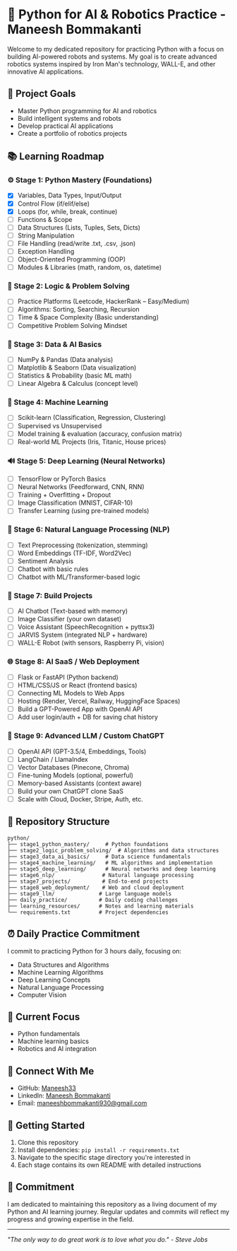 # 🤖 Python for AI & Robotics Practice - Maneesh Bommakanti

Welcome to my dedicated repository for practicing Python with a focus on building AI-powered robots and systems. My goal is to create advanced robotics systems inspired by Iron Man's technology, WALL-E, and other innovative AI applications.

## 🎯 Project Goals
- Master Python programming for AI and robotics
- Build intelligent systems and robots
- Develop practical AI applications
- Create a portfolio of robotics projects

## 📚 Learning Roadmap

### ⚙️ Stage 1: Python Mastery (Foundations)
- [x] Variables, Data Types, Input/Output
- [x] Control Flow (if/elif/else)
- [x] Loops (for, while, break, continue)
- [ ] Functions & Scope
- [ ] Data Structures (Lists, Tuples, Sets, Dicts)
- [ ] String Manipulation
- [ ] File Handling (read/write .txt, .csv, .json)
- [ ] Exception Handling
- [ ] Object-Oriented Programming (OOP)
- [ ] Modules & Libraries (math, random, os, datetime)

### 🤖 Stage 2: Logic & Problem Solving
- [ ] Practice Platforms (Leetcode, HackerRank – Easy/Medium)
- [ ] Algorithms: Sorting, Searching, Recursion
- [ ] Time & Space Complexity (Basic understanding)
- [ ] Competitive Problem Solving Mindset

### 🧠 Stage 3: Data & AI Basics
- [ ] NumPy & Pandas (Data analysis)
- [ ] Matplotlib & Seaborn (Data visualization)
- [ ] Statistics & Probability (basic ML math)
- [ ] Linear Algebra & Calculus (concept level)

### 🤖 Stage 4: Machine Learning
- [ ] Scikit-learn (Classification, Regression, Clustering)
- [ ] Supervised vs Unsupervised
- [ ] Model training & evaluation (accuracy, confusion matrix)
- [ ] Real-world ML Projects (Iris, Titanic, House prices)

### 🔊 Stage 5: Deep Learning (Neural Networks)
- [ ] TensorFlow or PyTorch Basics
- [ ] Neural Networks (Feedforward, CNN, RNN)
- [ ] Training + Overfitting + Dropout
- [ ] Image Classification (MNIST, CIFAR-10)
- [ ] Transfer Learning (using pre-trained models)

### 🧠 Stage 6: Natural Language Processing (NLP)
- [ ] Text Preprocessing (tokenization, stemming)
- [ ] Word Embeddings (TF-IDF, Word2Vec)
- [ ] Sentiment Analysis
- [ ] Chatbot with basic rules
- [ ] Chatbot with ML/Transformer-based logic

### 🚀 Stage 7: Build Projects
- [ ] AI Chatbot (Text-based with memory)
- [ ] Image Classifier (your own dataset)
- [ ] Voice Assistant (SpeechRecognition + pyttsx3)
- [ ] JARVIS System (integrated NLP + hardware)
- [ ] WALL-E Robot (with sensors, Raspberry Pi, vision)

### 🌐 Stage 8: AI SaaS / Web Deployment
- [ ] Flask or FastAPI (Python backend)
- [ ] HTML/CSS/JS or React (frontend basics)
- [ ] Connecting ML Models to Web Apps
- [ ] Hosting (Render, Vercel, Railway, HuggingFace Spaces)
- [ ] Build a GPT-Powered App with OpenAI API
- [ ] Add user login/auth + DB for saving chat history

### 🧠 Stage 9: Advanced LLM / Custom ChatGPT
- [ ] OpenAI API (GPT-3.5/4, Embeddings, Tools)
- [ ] LangChain / LlamaIndex
- [ ] Vector Databases (Pinecone, Chroma)
- [ ] Fine-tuning Models (optional, powerful)
- [ ] Memory-based Assistants (context aware)
- [ ] Build your own ChatGPT clone SaaS
- [ ] Scale with Cloud, Docker, Stripe, Auth, etc.

## 📁 Repository Structure
```
python/
├── stage1_python_mastery/     # Python foundations
├── stage2_logic_problem_solving/  # Algorithms and data structures
├── stage3_data_ai_basics/     # Data science fundamentals
├── stage4_machine_learning/   # ML algorithms and implementation
├── stage5_deep_learning/      # Neural networks and deep learning
├── stage6_nlp/               # Natural language processing
├── stage7_projects/          # End-to-end projects
├── stage8_web_deployment/    # Web and cloud deployment
├── stage9_llm/              # Large language models
├── daily_practice/          # Daily coding challenges
├── learning_resources/      # Notes and learning materials
└── requirements.txt         # Project dependencies
```

## ⏰ Daily Practice Commitment
I commit to practicing Python for 3 hours daily, focusing on:
- Data Structures and Algorithms
- Machine Learning Algorithms
- Deep Learning Concepts
- Natural Language Processing
- Computer Vision

## 🎯 Current Focus
- Python fundamentals
- Machine learning basics
- Robotics and AI integration

## 👥 Connect With Me
- GitHub: [Maneesh33](https://github.com/Maneesh33)
- LinkedIn: [Maneesh Bommakanti](https://www.linkedin.com/in/bommakanti-maneesh-0494972b3/)
- Email: maneeshbommakanti930@gmail.com

## 🚀 Getting Started
1. Clone this repository
2. Install dependencies: `pip install -r requirements.txt`
3. Navigate to the specific stage directory you're interested in
4. Each stage contains its own README with detailed instructions

## 💪 Commitment
I am dedicated to maintaining this repository as a living document of my Python and AI learning journey. Regular updates and commits will reflect my progress and growing expertise in the field.

---

*"The only way to do great work is to love what you do." - Steve Jobs*
